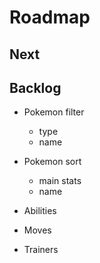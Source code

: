 # Roadmap
## Next


## Backlog
- Pokemon filter
  - type
  - name
- Pokemon sort
  - main stats
  - name

- Abilities
- Moves
- Trainers